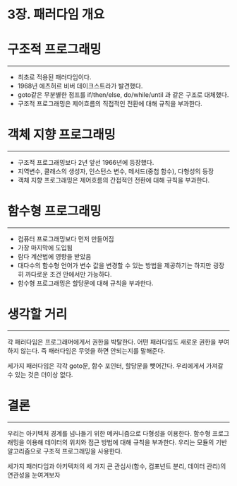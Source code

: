 # 3장. 패러다임 개요

# 구조적 프로그래밍

---

- 최초로 적용된 패러다임이다.
- 1968년 에츠허르 비버 데이크스트라가 발견했다.
- goto같은 무분별한 점프를 if/then/else, do/while/until 과 같은 구조로 대체했다.
- 구조적 프로그래밍은 제어흐름의 직접적인 전환에 대해 규칙을 부과한다.

# 객체 지향 프로그래밍

---

- 구조적 프로그래밍보다 2년 앞선 1966년에 등장했다.
- 지역변수, 클래스의 생성자, 인스턴스 변수, 메서드(중첩 함수), 다형성의 등장
- 객체 지향 프로그래밍은 제어흐름의 간접적인 전환에 대해 규칙을 부과한다.

# 함수형 프로그래밍

---

- 컴퓨터 프로그래밍보다 먼저 만들어짐
- 가장 마지막에 도입됨
- 람다 계산법에 영향을 받았음
- 대다수의 함수형 언어가 변수 값을 변경할 수 있는 방법을 제공하기는 하지만 굉장히 까다로운 조건 안에서만 가능하다.
- 함수형 프로그래밍은 할당문에 대해 규칙을 부과한다.

# 생각할 거리

---

각 패러다임은 프로그래머에게서 권한을 박탈한다. 어떤 패러다임도 새로운 권한을 부여하지 않는다. 즉 패러다임은 무엇을 하면 안되는지를 말해준다.

세가지 패러다임은 각각 goto문, 함수 포인터, 할당문을 뺏어간다. 우리에게서 가져갈 수 있는 것은 더이상 없다.

# 결론

---

우리는 아키텍처 경계를 넘나들기 위한 메커니즘으로 다형성을 이용한다. 함수형 프로그래밍을 이용해 데이터의 위치와 접근 방법에 대해 규칙을 부과한다. 우리는 모듈의 기반 알고리즘으로 구조적 프로그래밍을 사용한다.

세가지 패러다임과 아키텍처의 세 가지 큰 관심사(함수, 컴포넌트 분리, 데이터 관리)의 연관성을 눈여겨보자